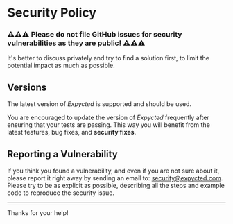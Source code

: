 # Security Policy

### ⚠️⚠️⚠️ Please do not file GitHub issues for security vulnerabilities as they are public! ⚠️⚠️⚠️

It's better to discuss privately and try to find a solution first, to limit the potential impact as much as possible.

## Versions

The latest version of *Expycted* is supported and should be used.

You are encouraged to update the version of *Expycted* frequently after ensuring that your tests are passing.
This way you will benefit from the latest features, bug fixes, and **security fixes**.

## Reporting a Vulnerability

If you think you found a vulnerability, and even if you are not sure about it, please report it right away by sending an email to: security@expycted.com.
Please try to be as explicit as possible, describing all the steps and example code to reproduce the security issue.

---

Thanks for your help!
